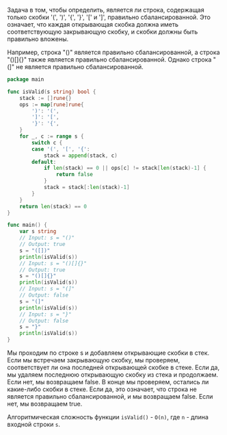Задача в том, чтобы определить, является ли строка, содержащая только скобки '(', ')', '{', '}', '[' и ']', правильно сбалансированной. Это означает, что каждая открывающая скобка должна иметь соответствующую закрывающую скобку, и скобки должны быть правильно вложены.

Например, строка "()" является правильно сбалансированной, а строка "()[]{}" также является правильно сбалансированной. Однако строка "(]" не является правильно сбалансированной.

```go
package main

func isValid(s string) bool {
	stack := []rune{}
	ops := map[rune]rune{
		')': '(',
		']': '[',
		'}': '{',
	}
	for _, c := range s {
		switch c {
		case '(', '[', '{':
			stack = append(stack, c)
		default:
			if len(stack) == 0 || ops[c] != stack[len(stack)-1] {
				return false
			}
			stack = stack[:len(stack)-1]
		}
	}
	return len(stack) == 0
}

func main() {
	var s string
	// Input: s = "()"
	// Output: true
	s = "([])"
	println(isValid(s))
	// Input: s = "()[]{}"
	// Output: true
	s = "()[]{}"
	println(isValid(s))
	// Input: s = "(]"
	// Output: false
	s = "(]"
	println(isValid(s))
	// Input: s = "}"
	// Output: false
	s = "}"
	println(isValid(s))
}
```

Мы проходим по строке s и добавляем открывающие скобки в стек. Если мы встречаем закрывающую скобку, мы проверяем, соответствует ли она последней открывающей скобке в стеке. Если да, мы удаляем последнюю открывающую скобку из стека и продолжаем. Если нет, мы возвращаем false. В конце мы проверяем, остались ли какие-либо скобки в стеке. Если да, это означает, что строка не является правильно сбалансированной, и мы возвращаем false. Если нет, мы возвращаем true.

Алгоритмическая сложность функции `isValid()` - `O(n)`, где `n` - длина входной строки `s`.
